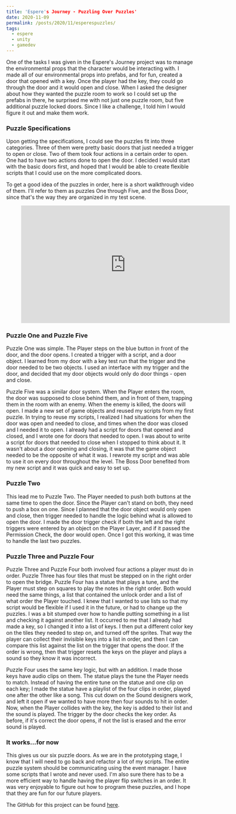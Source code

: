 ```yaml
---
title: 'Espere's Journey - Puzzling Over Puzzles'
date: 2020-11-09
permalink: /posts/2020/11/esperespuzzles/
tags:
  - espere
  - unity
  - gamedev
---
```



One of the tasks I was given in the Espere's Journey project was to manage the environmental props that the character would be interacting with. I made all of our environmental props into prefabs, and for fun, created a door that opened with a key. Once the player had the key, they could go through the door and it would open and close. When I asked the designer about how they wanted the puzzle room to work so I could set up the prefabs in there, he surprised me with not just one puzzle room, but five additional puzzle locked doors. Since I like a challenge, I told him I would figure it out and make them work. 

### Puzzle Specifications

Upon getting the specifications, I could see the puzzles fit into three categories. Three of them were pretty basic doors that just needed a trigger to open or close. Two of them took four actions in a certain order to open. One had to have two actions done to open the door. I decided I would start with the basic doors first, and hoped that I would be able to create flexible scripts that I could use on the more complicated doors. 

To get a good idea of the puzzles in order, here is a short walkthrough video of them. I'll refer to them as puzzles One through Five, and the Boss Door, since that's the way they are organized in my test scene. 

<figure class="video_container">
<iframe width="560" height="315" src="https://www.youtube.com/embed/NawARkH-GFY" title="YouTube video player" frameborder="0" allow="accelerometer; autoplay; clipboard-write; encrypted-media; gyroscope; picture-in-picture" allowfullscreen></iframe>
</figure>


### Puzzle One and Puzzle Five

Puzzle One was simple. The Player steps on the blue button in front of the door, and the door opens. I created a trigger with a script, and a door object. I learned from my door with a key test run that the trigger and the door needed to be two objects. I used an interface with my trigger and the door, and decided that my door objects would only do door things - open and close. 

Puzzle Five was a similar door system. When the Player enters the room, the door was supposed to close behind them, and in front of them, trapping them in the room with an enemy. When the enemy is killed, the doors will open. I made a new set of game objects and reused my scripts from my first puzzle. In trying to reuse my scripts, I realized I had situations for when the door was open and needed to close, and times when the door was closed and I needed it to open. I already had a script for doors that opened and closed, and I wrote one for doors that needed to open. I was about to write a script for doors that needed to close when I stopped to think about it. It wasn't about a door opening and closing, it was that the game object needed to be the opposite of what it was. I rewrote my script and was able to use it on every door throughout the level. The Boss Door benefited from my new script and it was quick and easy to set up. 

### Puzzle Two

This lead me to Puzzle Two. The Player needed to push both buttons at the same time to open the door. Since the Player can't stand on both, they need to push a box on one. Since I planned that the door object would only open and close, then trigger needed to handle the logic behind what is allowed to open the door. I made the door trigger check if both the left and the right triggers were entered by an object on the Player Layer, and if it passed the Permission Check, the door would open. Once I got this working, it was time to handle the last two puzzles.

### Puzzle Three and Puzzle Four

Puzzle Three and Puzzle Four both involved four actions a player must do in order. Puzzle Three has four tiles that must be stepped on in the right order to open the bridge. Puzzle Four has a statue that plays a tune, and the Player must step on squares to play the notes in the right order. Both would need the same things, a list that contained the unlock order and a list of what order the Player touched. I knew that I wanted to use lists so that my script would be flexible if I used it in the future, or had to change up the puzzles. I was a bit stumped over how to handle putting something in a list and checking it against another list. It occurred to me that I already had made a key, so I changed it into a list of keys. I then put a different color key on the tiles they needed to step on, and turned off the sprites. That way the player can collect their invisible keys into a list in order, and then I can compare this list against the list on the trigger that opens the door. If the order is wrong, then that trigger resets the keys on the player and plays a sound so they know it was incorrect. 

Puzzle Four uses the same key logic, but with an addition. I made those keys have audio clips on them. The statue plays the tune the Player needs to match. Instead of having the entire tune on the statue and one clip on each key; I made the statue have a playlist of the four clips in order, played one after the other like a song. This cut down on the Sound designers work, and left it open if we wanted to have more then four sounds to hit in order. Now, when the Player collides with the key, the key is added to their list and the sound is played. The trigger by the door checks the key order. As before, if it's correct the door opens, if not the list is erased and the error sound is played. 

### It works...for now

This gives us our six puzzle doors. As we are in the prototyping stage, I know that I will need to go back and refactor a lot of my scripts. The entire puzzle system should be communicating using the event manager. I have some scripts that I wrote and never used. I'm also sure there has to be a more efficient way to handle having the player flip switches in an order. It was very enjoyable to figure out how to program these puzzles, and I hope that they are fun for our future players. 



The GitHub for this project can be found [here](https://github.com/jenniferafelton/EsperesJourney).



